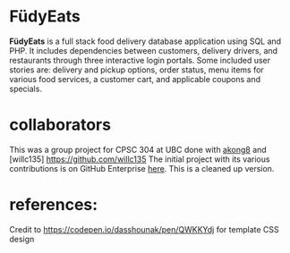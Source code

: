 # FüdyEats 

**FüdyEats** is a full stack food delivery database application using SQL and PHP. It includes dependencies between customers, delivery drivers, and restaurants through three interactive login portals. Some included user stories are: delivery and pickup options, order status, menu items for various food services, a customer cart, and applicable coupons and specials. 

# collaborators
This was a group project for CPSC 304 at UBC done with [akong8](https://github.com/akong8) and [willc135] https://github.com/willc135
The initial project with its various contributions is on GitHub Enterprise [here](https://github.students.cs.ubc.ca/CPSC304-2022W-T2/project_b2d1r_p8d3e_q2d2f). This is a cleaned up version.

# references:
Credit to https://codepen.io/dasshounak/pen/QWKKYdj for template CSS design 